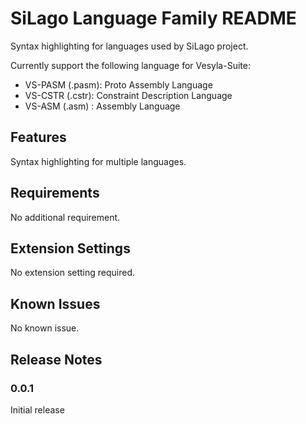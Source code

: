# SiLago Language Family README

Syntax highlighting for languages used by SiLago project.

Currently support the following language for Vesyla-Suite:
* VS-PASM (.pasm): Proto Assembly Language
* VS-CSTR (.cstr): Constraint Description Language
* VS-ASM  (.asm) : Assembly Language


## Features

Syntax highlighting for multiple languages.

## Requirements

No additional requirement.

## Extension Settings

No extension setting required.

## Known Issues

No known issue.

## Release Notes

### 0.0.1

Initial release
